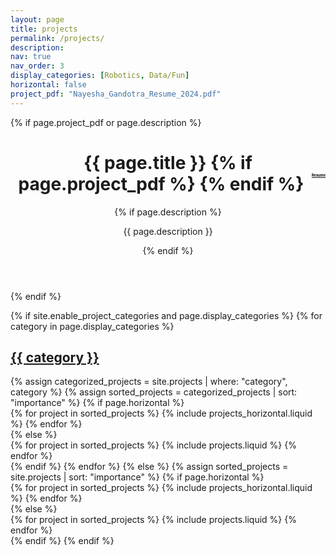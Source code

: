 ```yaml
---
layout: page
title: projects
permalink: /projects/
description: 
nav: true
nav_order: 3
display_categories: [Robotics, Data/Fun]
horizontal: false
project_pdf: "Nayesha_Gandotra_Resume_2024.pdf"
---
```


<!-- pages/projects.md -->
<div class="projects">
  {% if page.project_pdf or page.description %}
    <header class="post-header">
      <h1 class="post-title">
        {{ page.title }}
        {% if page.project_pdf %}
          <div class="pdf-container" style="float: right; text-align: center;">
            <a
              href="{{ page.project_pdf | prepend: 'assets/pdf/' | relative_url}}"
              target="_blank"
              rel="noopener noreferrer"
              class="float-right"
              style="display: block;"
            >
              <i class="fa-solid fa-file-pdf"></i>
              <span style="display: block; font-size: 0.2em; color: #000;">Resume</span>
            </a>
          </div>
        {% endif %}
      </h1>
      {% if page.description %}
        <p class="post-description">{{ page.description }}</p>
      {% endif %}
    </header>
  {% endif %}


  {% if site.enable_project_categories and page.display_categories %}
    <!-- Display categorized projects -->
    {% for category in page.display_categories %}
      <a id="{{ category }}" href=".#{{ category }}">
        <h2 class="category">{{ category }}</h2>
      </a>
      {% assign categorized_projects = site.projects | where: "category", category %}
      {% assign sorted_projects = categorized_projects | sort: "importance" %}
      <!-- Generate cards for each project -->
      {% if page.horizontal %}
        <div class="container">
          <div class="row row-cols-1 row-cols-md-2">
            {% for project in sorted_projects %}
              {% include projects_horizontal.liquid %}
            {% endfor %}
          </div>
        </div>
      {% else %}
        <div class="row row-cols-1 row-cols-md-3">
          {% for project in sorted_projects %}
            {% include projects.liquid %}
          {% endfor %}
        </div>
      {% endif %}
    {% endfor %}
  {% else %}
    <!-- Display projects without categories -->
    {% assign sorted_projects = site.projects | sort: "importance" %}
    <!-- Generate cards for each project -->
    {% if page.horizontal %}
      <div class="container">
        <div class="row row-cols-1 row-cols-md-2">
          {% for project in sorted_projects %}
            {% include projects_horizontal.liquid %}
          {% endfor %}
        </div>
      </div>
    {% else %}
      <div class="row row-cols-1 row-cols-md-3">
        {% for project in sorted_projects %}
          {% include projects.liquid %}
        {% endfor %}
      </div>
    {% endif %}
  {% endif %}
</div>
